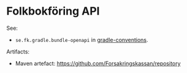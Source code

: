 # Folkbokföring API

See:

- `se.fk.gradle.bundle-openapi` in [gradle-conventions](https://github.com/Forsakringskassan/gradle-conventions).

Artifacts:

- Maven artefact: <https://github.com/Forsakringskassan/repository>
